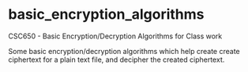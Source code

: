 # basic_encryption_algorithms
CSC650 - Basic Encryption/Decryption Algorithms for Class work

Some basic encryption/decryption algorithms which help create create ciphertext for a plain text file, and decipher the created ciphertext.
